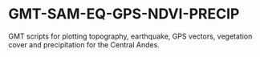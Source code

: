 # GMT-SAM-EQ-GPS-NDVI-PRECIP
GMT scripts for plotting topography, earthquake, GPS vectors, vegetation cover and precipitation for the Central Andes.
